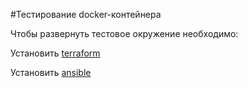 #Тестирование docker-контейнера

Чтобы развернуть тестовое окружение необходимо:

Установить [terraform](https://learn.hashicorp.com/tutorials/terraform/install-cli)

Установить [ansible](https://docs.ansible.com/ansible/latest/installation_guide/intro_installation.html)


